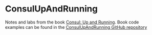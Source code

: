 # ConsulUpAndRunning

Notes and labs from the book [Consul: Up and Running](https://www.oreilly.com/library/view/consul-up-and/9781491933709/).
Book code examples can be found in the [ConsulUpAndRunning GitHub repository](https://github.com/consul-up/examples)
